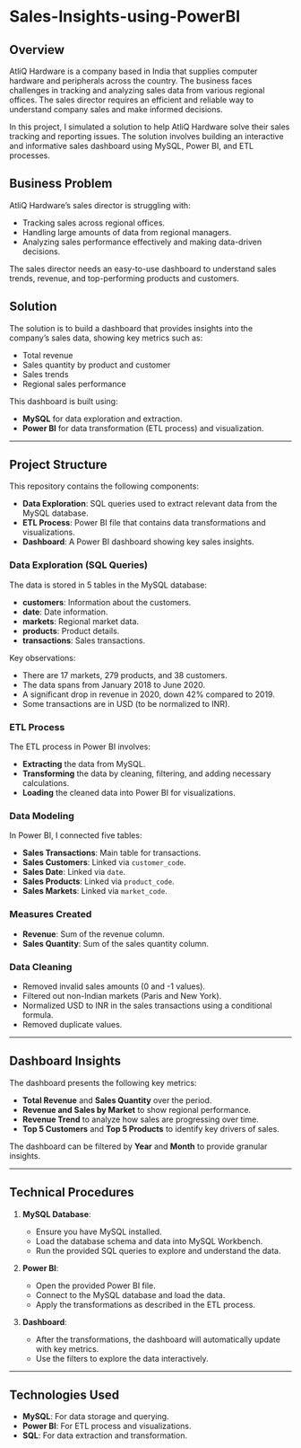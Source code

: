 # Sales-Insights-using-PowerBI

## Overview

AtliQ Hardware is a company based in India that supplies computer hardware and peripherals across the country. The business faces challenges in tracking and analyzing sales data from various regional offices. The sales director requires an efficient and reliable way to understand company sales and make informed decisions.

In this project, I simulated a solution to help AtliQ Hardware solve their sales tracking and reporting issues. The solution involves building an interactive and informative sales dashboard using MySQL, Power BI, and ETL processes.

## Business Problem

AtliQ Hardware’s sales director is struggling with:
- Tracking sales across regional offices.
- Handling large amounts of data from regional managers.
- Analyzing sales performance effectively and making data-driven decisions.

The sales director needs an easy-to-use dashboard to understand sales trends, revenue, and top-performing products and customers.

## Solution

The solution is to build a dashboard that provides insights into the company’s sales data, showing key metrics such as:
- Total revenue
- Sales quantity by product and customer
- Sales trends
- Regional sales performance

This dashboard is built using:
- **MySQL** for data exploration and extraction.
- **Power BI** for data transformation (ETL process) and visualization.

---

## Project Structure

This repository contains the following components:
- **Data Exploration**: SQL queries used to extract relevant data from the MySQL database.
- **ETL Process**: Power BI file that contains data transformations and visualizations.
- **Dashboard**: A Power BI dashboard showing key sales insights.

### Data Exploration (SQL Queries)

The data is stored in 5 tables in the MySQL database:
- **customers**: Information about the customers.
- **date**: Date information.
- **markets**: Regional market data.
- **products**: Product details.
- **transactions**: Sales transactions.

Key observations:
- There are 17 markets, 279 products, and 38 customers.
- The data spans from January 2018 to June 2020.
- A significant drop in revenue in 2020, down 42% compared to 2019.
- Some transactions are in USD (to be normalized to INR).

### ETL Process

The ETL process in Power BI involves:
- **Extracting** the data from MySQL.
- **Transforming** the data by cleaning, filtering, and adding necessary calculations.
- **Loading** the cleaned data into Power BI for visualizations.

### Data Modeling

In Power BI, I connected five tables:
- **Sales Transactions**: Main table for transactions.
- **Sales Customers**: Linked via `customer_code`.
- **Sales Date**: Linked via `date`.
- **Sales Products**: Linked via `product_code`.
- **Sales Markets**: Linked via `market_code`.

### Measures Created

- **Revenue**: Sum of the revenue column.
- **Sales Quantity**: Sum of the sales quantity column.

### Data Cleaning

- Removed invalid sales amounts (0 and -1 values).
- Filtered out non-Indian markets (Paris and New York).
- Normalized USD to INR in the sales transactions using a conditional formula.
- Removed duplicate values.

---

## Dashboard Insights

The dashboard presents the following key metrics:
- **Total Revenue** and **Sales Quantity** over the period.
- **Revenue and Sales by Market** to show regional performance.
- **Revenue Trend** to analyze how sales are progressing over time.
- **Top 5 Customers** and **Top 5 Products** to identify key drivers of sales.

The dashboard can be filtered by **Year** and **Month** to provide granular insights.

---

## Technical Procedures

1. **MySQL Database**:
   - Ensure you have MySQL installed.
   - Load the database schema and data into MySQL Workbench.
   - Run the provided SQL queries to explore and understand the data.

2. **Power BI**:
   - Open the provided Power BI file.
   - Connect to the MySQL database and load the data.
   - Apply the transformations as described in the ETL process.

3. **Dashboard**:
   - After the transformations, the dashboard will automatically update with key metrics.
   - Use the filters to explore the data interactively.

---

## Technologies Used

- **MySQL**: For data storage and querying.
- **Power BI**: For ETL process and visualizations.
- **SQL**: For data extraction and transformation.

